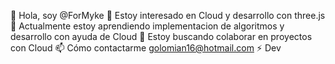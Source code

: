 👋 Hola, soy @ForMyke
👀 Estoy interesado en Cloud y desarrollo con three.js
🌱 Actualmente estoy aprendiendo implementacion de algoritmos y desarrollo con ayuda de Cloud
💞️ Estoy buscando colaborar en proyectos con Cloud
📫 Cómo contactarme golomian16@hotmail.com
⚡ Dev
